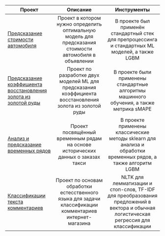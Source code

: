 | Проект        | Описание          | Инструменты  |
| ------------- |:-------------:|:-----:|
| <a href="https://github.com/achevozerov/portfolio/tree/master/auto-price-predict">Предсказание стоимости автомобиля</a>      | Проект в котором нужно определить оптимальную модель для предсказания стоимости автомобиля в объявлении | В проекте был применён стандартный стек для препроцессинга и стандартных ML моделей, а также LGBM |
| <a href="https://github.com/achevozerov/portfolio/tree/master/gold-recovery-project">Предсказание коэффициента восстановления золота из золотой руды</a>      | Проект по разработке двух моделей ML для предсказания коэффициента восстановления золота из золотой руды      |   В проекте были применены стандартные алгоритмы машинного обучения, а также метрика sMAPE |
| <a href="https://github.com/achevozerov/portfolio/tree/master/taxi-predict">Анализ и предсказание временных рядов</a>  | Проект посвящённый временным рядам на основе исторических данных о заказах такси | В проекте применены классические методы sklearn для анализа и обработки временных рядов, а также алгоритм LGBM |
| <a href="https://github.com/achevozerov/portfolio/tree/master/toxic-comments-classification">Классификации текста комментариев</a> | Проект по основам обработки естесственного языка для задачи классификации комментариев интернет-магазина | NLTK для лемматизации и стоп-слов, TF-IDF для преобразования предложений в вектора и обычная логистическая регрессия для классификации  |
